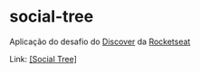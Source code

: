 # social-tree

Aplicação do desafio do [Discover](https://app.rocketseat.com.br/discover) da [Rocketseat](https://www.rocketseat.com.br/)

Link: <a href="https://deivisondelmiro.github.io/social-tree/" target="_blank">[Social Tree]</a>
